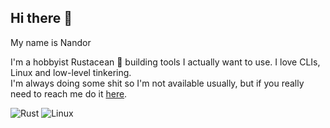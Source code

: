 ## Hi there 👋
My name is Nandor

I'm a hobbyist Rustacean 🦀 building tools I actually want to use. I love CLIs, Linux and low-level tinkering.  
I'm always doing some shit so I'm not available usually, but if you really need to reach me do it <a href="https://discordapp.com/users/414730368193921036" target="_blank">here</a>.

![Rust](https://img.shields.io/badge/-Rust-000?style=flat-square&logo=rust)
![Linux](https://img.shields.io/badge/-Linux-000?style=flat-square&logo=linux)
<!-- - ⚡Fun fact about me: I like winter sports and mangas. -->
<!--
**Nandor206/Nandor206** is a ✨ _special_ ✨ repository because its `README.md` (this file) appears on your GitHub profile.

Here are some ideas to get you started:

- 🔭 I’m currently working on ...
- 🌱 I’m currently learning ...
- 👯 I’m looking to collaborate on ...
- 🤔 I’m looking for help with ...
- 💬 Ask me about ...
- 📫 How to reach me: ...
- 😄 Pronouns: ...
- ⚡ Fun fact: ...
-->
